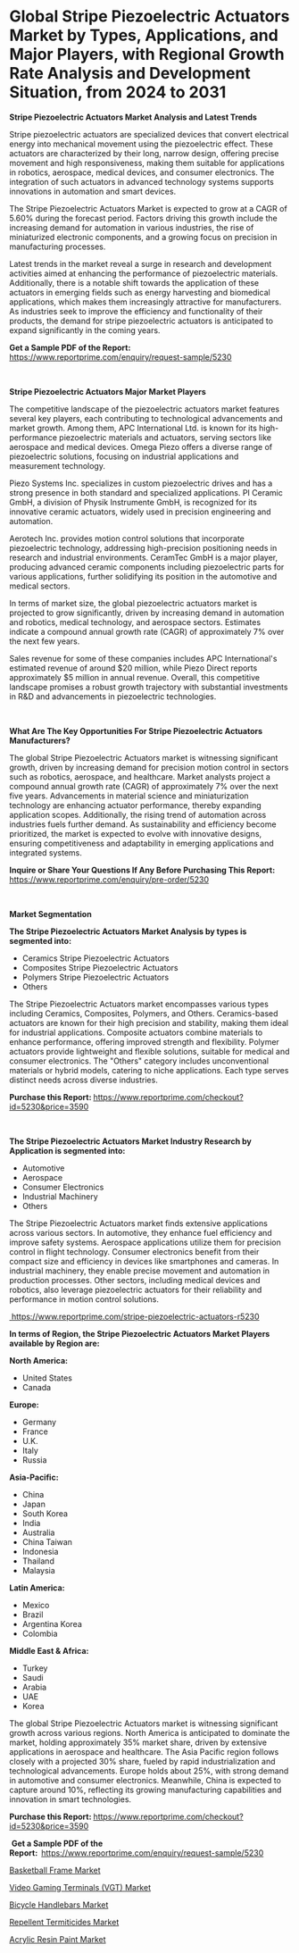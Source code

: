 <p><h1>Global Stripe Piezoelectric Actuators Market by Types, Applications, and Major Players, with Regional Growth Rate Analysis and Development Situation, from 2024 to 2031</h1></p><p><strong>Stripe Piezoelectric Actuators Market Analysis and Latest Trends</strong></p>
<p><p>Stripe piezoelectric actuators are specialized devices that convert electrical energy into mechanical movement using the piezoelectric effect. These actuators are characterized by their long, narrow design, offering precise movement and high responsiveness, making them suitable for applications in robotics, aerospace, medical devices, and consumer electronics. The integration of such actuators in advanced technology systems supports innovations in automation and smart devices.</p><p>The Stripe Piezoelectric Actuators Market is expected to grow at a CAGR of 5.60% during the forecast period. Factors driving this growth include the increasing demand for automation in various industries, the rise of miniaturized electronic components, and a growing focus on precision in manufacturing processes. </p><p>Latest trends in the market reveal a surge in research and development activities aimed at enhancing the performance of piezoelectric materials. Additionally, there is a notable shift towards the application of these actuators in emerging fields such as energy harvesting and biomedical applications, which makes them increasingly attractive for manufacturers. As industries seek to improve the efficiency and functionality of their products, the demand for stripe piezoelectric actuators is anticipated to expand significantly in the coming years.</p></p>
<p><strong>Get a Sample PDF of the Report:&nbsp;</strong> <a href="https://www.reportprime.com/enquiry/request-sample/5230">https://www.reportprime.com/enquiry/request-sample/5230</a></p>
<p>&nbsp;</p>
<p><strong>Stripe Piezoelectric Actuators Major Market Players</strong></p>
<p><p>The competitive landscape of the piezoelectric actuators market features several key players, each contributing to technological advancements and market growth. Among them, APC International Ltd. is known for its high-performance piezoelectric materials and actuators, serving sectors like aerospace and medical devices. Omega Piezo offers a diverse range of piezoelectric solutions, focusing on industrial applications and measurement technology. </p><p>Piezo Systems Inc. specializes in custom piezoelectric drives and has a strong presence in both standard and specialized applications. PI Ceramic GmbH, a division of Physik Instrumente GmbH, is recognized for its innovative ceramic actuators, widely used in precision engineering and automation. </p><p>Aerotech Inc. provides motion control solutions that incorporate piezoelectric technology, addressing high-precision positioning needs in research and industrial environments. CeramTec GmbH is a major player, producing advanced ceramic components including piezoelectric parts for various applications, further solidifying its position in the automotive and medical sectors. </p><p>In terms of market size, the global piezoelectric actuators market is projected to grow significantly, driven by increasing demand in automation and robotics, medical technology, and aerospace sectors. Estimates indicate a compound annual growth rate (CAGR) of approximately 7% over the next few years. </p><p>Sales revenue for some of these companies includes APC International's estimated revenue of around $20 million, while Piezo Direct reports approximately $5 million in annual revenue. Overall, this competitive landscape promises a robust growth trajectory with substantial investments in R&D and advancements in piezoelectric technologies.</p></p>
<p>&nbsp;</p>
<p><strong>What Are The Key Opportunities For Stripe Piezoelectric Actuators Manufacturers?</strong></p>
<p><p>The global Stripe Piezoelectric Actuators market is witnessing significant growth, driven by increasing demand for precision motion control in sectors such as robotics, aerospace, and healthcare. Market analysts project a compound annual growth rate (CAGR) of approximately 7% over the next five years. Advancements in material science and miniaturization technology are enhancing actuator performance, thereby expanding application scopes. Additionally, the rising trend of automation across industries fuels further demand. As sustainability and efficiency become prioritized, the market is expected to evolve with innovative designs, ensuring competitiveness and adaptability in emerging applications and integrated systems.</p></p>
<p><strong>Inquire or Share Your Questions If Any Before Purchasing This Report:</strong> <a href="https://www.reportprime.com/enquiry/pre-order/5230">https://www.reportprime.com/enquiry/pre-order/5230</a></p>
<p>&nbsp;</p>
<p><strong>Market Segmentation</strong></p>
<p><strong>The Stripe Piezoelectric Actuators Market Analysis by types is segmented into:</strong></p>
<p><ul><li>Ceramics Stripe Piezoelectric Actuators</li><li>Composites Stripe Piezoelectric Actuators</li><li>Polymers Stripe Piezoelectric Actuators</li><li>Others</li></ul></p>
<p><p>The Stripe Piezoelectric Actuators market encompasses various types including Ceramics, Composites, Polymers, and Others. Ceramics-based actuators are known for their high precision and stability, making them ideal for industrial applications. Composite actuators combine materials to enhance performance, offering improved strength and flexibility. Polymer actuators provide lightweight and flexible solutions, suitable for medical and consumer electronics. The "Others" category includes unconventional materials or hybrid models, catering to niche applications. Each type serves distinct needs across diverse industries.</p></p>
<p><strong>Purchase this Report:&nbsp;</strong><a href="https://www.reportprime.com/checkout?id=5230&price=3590">https://www.reportprime.com/checkout?id=5230&price=3590</a></p>
<p>&nbsp;</p>
<p><strong>The Stripe Piezoelectric Actuators Market Industry Research by Application is segmented into:</strong></p>
<p><ul><li>Automotive</li><li>Aerospace</li><li>Consumer Electronics</li><li>Industrial Machinery</li><li>Others</li></ul></p>
<p><p>The Stripe Piezoelectric Actuators market finds extensive applications across various sectors. In automotive, they enhance fuel efficiency and improve safety systems. Aerospace applications utilize them for precision control in flight technology. Consumer electronics benefit from their compact size and efficiency in devices like smartphones and cameras. In industrial machinery, they enable precise movement and automation in production processes. Other sectors, including medical devices and robotics, also leverage piezoelectric actuators for their reliability and performance in motion control solutions.</p></p>
<p><a href="https://www.reportprime.com/stripe-piezoelectric-actuators-r5230">&nbsp;https://www.reportprime.com/stripe-piezoelectric-actuators-r5230</a></p>
<p><strong>In terms of Region, the Stripe Piezoelectric Actuators Market Players available by Region are:</strong></p>
<p>
    <p> <strong> North America: </strong>
        <ul>
            <li>United States</li>
            <li>Canada</li>
        </ul>
        </p> 
    <p> <strong> Europe: </strong>
        <ul>
            <li>Germany</li>
            <li>France</li>
            <li>U.K.</li>
            <li>Italy</li>
            <li>Russia</li>
        </ul>
        </p> 
    <p> <strong> Asia-Pacific: </strong>
        <ul>
            <li>China</li>
            <li>Japan</li>
            <li>South Korea</li>
            <li>India</li>
            <li>Australia</li>
            <li>China Taiwan</li>
            <li>Indonesia</li>
            <li>Thailand</li>
            <li>Malaysia</li>
        </ul>
        </p> 
    <p> <strong> Latin America: </strong>
        <ul>
            <li>Mexico</li>
            <li>Brazil</li>
            <li>Argentina Korea</li>
            <li>Colombia</li>
        </ul>
        </p> 
    <p> <strong> Middle East & Africa: </strong>
        <ul>
            <li>Turkey</li>
            <li>Saudi</li>
            <li>Arabia</li>
            <li>UAE</li>
            <li>Korea</li>
        </ul>
    </p>
    </p>
<p><p>The global Stripe Piezoelectric Actuators market is witnessing significant growth across various regions. North America is anticipated to dominate the market, holding approximately 35% market share, driven by extensive applications in aerospace and healthcare. The Asia Pacific region follows closely with a projected 30% share, fueled by rapid industrialization and technological advancements. Europe holds about 25%, with strong demand in automotive and consumer electronics. Meanwhile, China is expected to capture around 10%, reflecting its growing manufacturing capabilities and innovation in smart technologies.</p></p>
<p><strong>Purchase this Report: </strong><a href="https://www.reportprime.com/checkout?id=5230&price=3590">https://www.reportprime.com/checkout?id=5230&price=3590</a></p>
<p>&nbsp;<strong>Get a Sample PDF of the Report:&nbsp;&nbsp;</strong><a href="https://www.reportprime.com/enquiry/request-sample/5230">https://www.reportprime.com/enquiry/request-sample/5230</a></p>
<p><strong></strong></p>
<p><p><a href="https://www.linkedin.com/pulse/what-innovations-shaping-basketball-frame-market-application-dkief?trackingId=TxURHEyZRCqCHjyUHZEVKw%3D%3D">Basketball Frame Market</a></p><p><a href="https://issuu.com/reportprime-2/docs/video-gaming-terminals-vgt-market-s_4426f961bca64d">Video Gaming Terminals (VGT) Market</a></p><p><a href="https://www.linkedin.com/pulse/bicycle-handlebars-market-segmentation-geographical-regions-pugbe?trackingId=Ra1cyg3KQXCc7WnD8lZAmQ%3D%3D">Bicycle Handlebars Market</a></p><p><a href="https://issuu.com/reportprime-2/docs/repellent-termiticides-market-size-_aca5722fda47f3">Repellent Termiticides Market</a></p><p><a href="https://www.linkedin.com/pulse/acrylic-resin-paint-market-size-share-growth-analysis-type-application-mlpic?trackingId=q9h28NIdR1aUWMoQMpBPSQ%3D%3D">Acrylic Resin Paint Market</a></p></p>